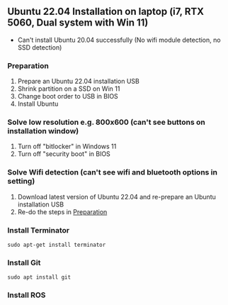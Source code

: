 ## Ubuntu 22.04 Installation on laptop (i7, RTX 5060, Dual system with Win 11)
* Can't install Ubuntu 20.04 successfully (No wifi module detection, no SSD detection)
  
### Preparation
1. Prepare an Ubuntu 22.04 installation USB
2. Shrink partition on a SSD on Win 11
3. Change boot order to USB in BIOS
4. Install Ubuntu
   
### Solve low resolution e.g. 800x600 (can't see buttons on installation window)
1. Turn off "bitlocker" in Windows 11
2. Turn off "security boot" in BIOS

### Solve Wifi detection (can't see wifi and bluetooth options in setting)
1. Download latest version of Ubuntu 22.04 and re-prepare an Ubuntu installation USB
2. Re-do the steps in [Preparation](#preparation)

### Install Terminator
```
sudo apt-get install terminator
```

### Install Git
```
sudo apt install git
```

### Install ROS
